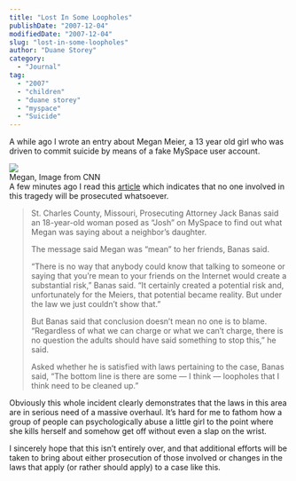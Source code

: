 ```yaml
---
title: "Lost In Some Loopholes"
publishDate: "2007-12-04"
modifiedDate: "2007-12-04"
slug: "lost-in-some-loopholes"
author: "Duane Storey"
category:
  - "Journal"
tag:
  - "2007"
  - "children"
  - "duane storey"
  - "myspace"
  - "Suicide"
---
```


A while ago I wrote an entry about Megan Meier, a 13 year old girl who was driven to commit suicide by means of a fake MySpace user account.

  
![](http://i.l.cnn.net/cnn/2007/US/12/03/internet.suicide/art.myspace.megan.family.jpg)  
Megan, Image from CNN  
A few minutes ago I read this [article](http://edition.cnn.com/2007/US/12/03/internet.suicide/index.html) which indicates that no one involved in this tragedy will be prosecuted whatsoever.

> St. Charles County, Missouri, Prosecuting Attorney Jack Banas said an 18-year-old woman posed as “Josh” on MySpace to find out what Megan was saying about a neighbor’s daughter.
> 
> The message said Megan was “mean” to her friends, Banas said.
> 
> “There is no way that anybody could know that talking to someone or saying that you’re mean to your friends on the Internet would create a substantial risk,” Banas said. “It certainly created a potential risk and, unfortunately for the Meiers, that potential became reality. But under the law we just couldn’t show that.”
> 
> But Banas said that conclusion doesn’t mean no one is to blame. “Regardless of what we can charge or what we can’t charge, there is no question the adults should have said something to stop this,” he said.
> 
> Asked whether he is satisfied with laws pertaining to the case, Banas said, “The bottom line is there are some — I think — loopholes that I think need to be cleaned up.”

Obviously this whole incident clearly demonstrates that the laws in this area are in serious need of a massive overhaul. It’s hard for me to fathom how a group of people can psychologically abuse a little girl to the point where she kills herself and somehow get off without even a slap on the wrist.

I sincerely hope that this isn’t entirely over, and that additional efforts will be taken to bring about either prosecution of those involved or changes in the laws that apply (or rather should apply) to a case like this.
